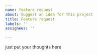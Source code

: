 ```yaml
---
name: feature request
about: Suggest an idea for this project
title: Feature request
labels: ''
assignees: ''

---
```


just put your thoughts here
